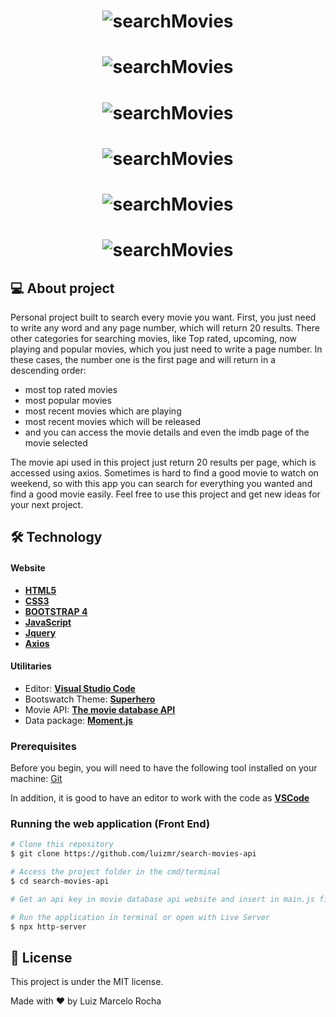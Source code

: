 <h1 align="center">
    <img alt="searchMovies" title="#searchMovies" src="./assets/gif1.gif" />
</h1>
<h1 align="center">
    <img alt="searchMovies" title="#searchMovies" src="./assets/gif2.gif" />
</h1>
<h1 align="center">
    <img alt="searchMovies" title="#searchMovies" src="./assets/gif3.gif" />
</h1>
<h1 align="center">
    <img alt="searchMovies" title="#searchMovies" src="./assets/gif4.gif" />
</h1>

<h1 align="center">
    <img alt="searchMovies" title="#searchMovies" src="./assets/gif5.gif" />
</h1>
<h1 align="center">
    <img alt="searchMovies" title="#searchMovies" src="./assets/gif6.gif" />
</h1>

## 💻 About project

Personal project built to search every movie you want. First, you just need to write any word and any page number, which will return 20 results. There other categories for searching movies, like Top rated, upcoming, now playing and popular movies, which you just need to write a page number. In these cases, the number one is the first page and will return in a descending order:

-   most top rated movies
-   most popular movies
-   most recent movies which are playing
-   most recent movies which will be released
-   and you can access the movie details and even the imdb page of the movie selected

The movie api used in this project just return 20 results per page, which is accessed using axios.
Sometimes is hard to find a good movie to watch on weekend, so with this app you can search for everything you wanted and find a good movie easily. Feel free to use this project and get new ideas for your next project.

## 🛠 Technology

#### **Website**

-   **[HTML5](https://developer.mozilla.org/pt-BR/docs/Web/HTML/HTML5)**
-   **[CSS3](https://www.w3schools.com/css/)**
-   **[BOOTSTRAP 4](https://getbootstrap.com/)**
-   **[JavaScript](https://developer.mozilla.org/pt-BR/docs/Web/JavaScript)**
-   **[Jquery](https://jquery.com/)**
-   **[Axios](https://www.npmjs.com/package/axios)**

#### **Utilitaries**

-   Editor: **[Visual Studio Code](https://code.visualstudio.com/)**
-   Bootswatch Theme: **[Superhero](https://bootswatch.com/4/superhero/bootstrap.min.css)**
-   Movie API: **[The movie database API](https://developers.themoviedb.org/3/movies)**
-   Data package: **[Moment.js](https://momentjs.com/)**

### Prerequisites

Before you begin, you will need to have the following tool installed on your machine:
[Git](https://git-scm.com)

In addition, it is good to have an editor to work with the code as **[VSCode](https://code.visualstudio.com/)**

### Running the web application (Front End)

```bash
# Clone this repository
$ git clone https://github.com/luizmr/search-movies-api

# Access the project folder in the cmd/terminal
$ cd search-movies-api

# Get an api key in movie database api website and insert in main.js file

# Run the application in terminal or open with Live Server
$ npx http-server
```

## 📝 License

This project is under the MIT license.

Made with ❤️ by Luiz Marcelo Rocha
